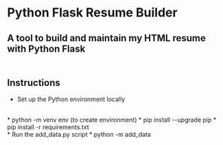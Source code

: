 # Python Flask Resume Builder

A tool to build and maintain my HTML resume with Python Flask
<br>
<br>
---
## Instructions
* Set up the Python environment locally
<br>
  * python -m venv env (to create environment)
  * pip install --upgrade pip
  * pip install -r requirements.txt  
<br>
* Run the add_data.py script
  * python -m add_data
